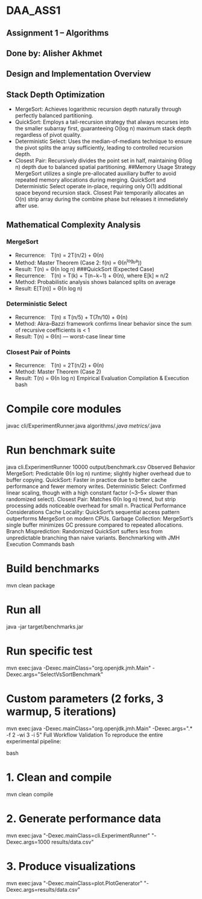 # DAA_ASS1
## Assignment 1 – Algorithms
## Done by: Alisher Akhmet
## Design and Implementation Overview
## Stack Depth Optimization
- MergeSort: Achieves logarithmic recursion depth naturally through perfectly balanced partitioning.
- QuickSort: Employs a tail-recursion strategy that always recurses into the smaller subarray first, guaranteeing O(log n) maximum stack depth regardless of pivot quality.
- Deterministic Select: Uses the median-of-medians technique to ensure the pivot splits the array sufficiently, leading to controlled recursion depth.
- Closest Pair: Recursively divides the point set in half, maintaining Θ(log n) depth due to balanced spatial partitioning.
##Memory Usage Strategy
MergeSort utilizes a single pre-allocated auxiliary buffer to avoid repeated memory allocations during merging.
QuickSort and Deterministic Select operate in-place, requiring only O(1) additional space beyond recursion stack.
Closest Pair temporarily allocates an O(n) strip array during the combine phase but releases it immediately after use.
## Mathematical Complexity Analysis
### MergeSort
- Recurrence: T(n) = 2T(n/2) + Θ(n)
- Method: Master Theorem (Case 2: f(n) = Θ(n<sup>log<sub>b</sub>a</sup>))
- Result: T(n) = Θ(n log n)
###QuickSort (Expected Case)
- Recurrence: T(n) = T(k) + T(n−k−1) + Θ(n), where E[k] ≈ n/2
- Method: Probabilistic analysis shows balanced splits on average
- Result: E[T(n)] = Θ(n log n)
### Deterministic Select
- Recurrence: T(n) ≤ T(n/5) + T(7n/10) + Θ(n)
- Method: Akra–Bazzi framework confirms linear behavior since the sum of recursive coefficients is < 1
- Result: T(n) = Θ(n) — worst-case linear time
### Closest Pair of Points
- Recurrence: T(n) = 2T(n/2) + Θ(n)
- Method: Master Theorem (Case 2)
- Result: T(n) = Θ(n log n)
Empirical Evaluation
Compilation & Execution
bash


# Compile core modules
javac cli/ExperimentRunner.java algorithms/*.java metrics/*.java

# Run benchmark suite
java cli.ExperimentRunner 10000 output/benchmark.csv
Observed Behavior
MergeSort: Predictable Θ(n log n) runtime; slightly higher overhead due to buffer copying.
QuickSort: Faster in practice due to better cache performance and fewer memory writes.
Deterministic Select: Confirmed linear scaling, though with a high constant factor (~3–5× slower than randomized select).
Closest Pair: Matches Θ(n log n) trend, but strip processing adds noticeable overhead for small n.
Practical Performance Considerations
Cache Locality: QuickSort’s sequential access pattern outperforms MergeSort on modern CPUs.
Garbage Collection: MergeSort’s single buffer minimizes GC pressure compared to repeated allocations.
Branch Misprediction: Randomized QuickSort suffers less from unpredictable branching than naive variants.
Benchmarking with JMH
Execution Commands
bash

# Build benchmarks
mvn clean package

# Run all
java -jar target/benchmarks.jar

# Run specific test
mvn exec:java -Dexec.mainClass="org.openjdk.jmh.Main" -Dexec.args="SelectVsSortBenchmark"

# Custom parameters (2 forks, 3 warmup, 5 iterations)
mvn exec:java -Dexec.mainClass="org.openjdk.jmh.Main" -Dexec.args=".* -f 2 -wi 3 -i 5"
Full Workflow Validation
To reproduce the entire experimental pipeline:

bash

# 1. Clean and compile
mvn clean compile

# 2. Generate performance data
mvn exec:java "-Dexec.mainClass=cli.ExperimentRunner" "-Dexec.args=1000 results/data.csv"

# 3. Produce visualizations
mvn exec:java "-Dexec.mainClass=plot.PlotGenerator" "-Dexec.args=results/data.csv"
